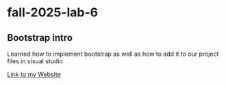 # fall-2025-lab-6
## Bootstrap intro

Learned how to implement bootstrap as well as how to add it to our project files in visual studio

[Link to my Website](https://sediment99.github.io/fall-2025-lab-6/)
